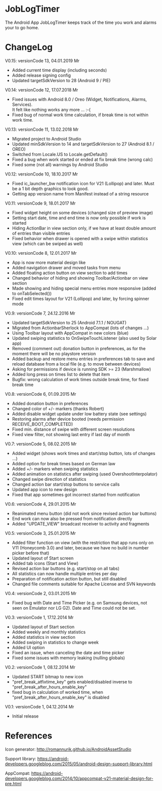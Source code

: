 # JobLogTimer

The Android App JobLogTimer keeps track of the time you work and alarms your to go home.

# ChangeLog

V0.15: versionCode 13, 04.01.2019 Mr
- Added current time display (including seconds)
- Added release signing config
- Updated targetSdkVersion to 28 (Android 9 / PIE)

V0.14: versionCode 12, 17.07.2018 Mr
- Fixed issues with Android 8.0 / Oreo (Widget, Notifications, Alarms, Services).<br />
  It felt like nothing works any more ... :-(
- Fixed bug of normal work time calculation, if break time is not within work time.

V0.13: versionCode 11, 13.02.2018 Mr
- Migrated project to Android Studio
- Updated minSdkVersion to 14 and targetSdkVersion to 27 (Android 8.1 / OREO)
- Switched from Locale.US to Locale.getDefault()
- Fixed a bug when work started or ended at fix break time (wrong calc)
- Fixed some (not all) warnings by Android Studio

V0.12: versionCode 10, 18.10.2017 Mr
- Fixed ic_launcher_bw notification icon for V21 (Lollipop) and later.
  Must be a 1 bit depth graphics to look good.
- Getting app version name from Manifest instead of a string resource

V0.11: versionCode 9, 18.01.2017 Mr
- Fixed widget height on some devices (changed size of preview image)
- Setting start date, time and end time is now only possible if work is started
- Hiding ActionBar in view section only, if we have at least double amount of
  entries than visible entries
- Fixed behavior when drawer is opened with a swipe within statistics view (which
  can be swiped as well)

V0.10: versionCode 8, 12.01.2017 Mr
- App is now more material design like
- Added navigation drawer and moved tasks from menu
- Added floating action button on view section to add times
- Changed behavior of hiding and showing Toolbar/Actionbar on view section
- Made showing and hiding special menu entries more responsive (added to onTabSelected())
- Fixed edit times layout for V21 (Lollipop) and later, by forcing spinner mode

V0.9: versionCode 7, 24.12.2016 Mr
- Updated targetSdkVersion to 25 (Android 7.1.1 / NOUGAT)
- Migrated from ActionbarSherlock to AppCompat (lots of changes ...)
- Using Toolbar layout with AppCompat in new colors (blue)
- Updated swiping statistics to OnSwipeTouchListener (also used by Solar app)
- Removed (comment out) donation button in preferences, as for the
  moment there will be no playstore version
- Added backup and restore menu entries in preferences tab to save
  and reload database from a local file (e.g. to move between devices)
- Asking for permissions if device is running SDK >= 23 (Marshmallow)
- Added long press on times list to delete that item
- Bugfix: wrong calculation of work times outside break time, for fixed break time

V0.8: versionCode 6, 01.09.2015 Mr
- Added donation button in preferences
- Changed color of +/- markers (thanks Robert)
- Added disable widget update under low battery state (see settings)
- Restoring alarms after device booted (needs permission RECEIVE_BOOT_COMPLETED)
- Fixed min. distance of swipe with different screen resolutions
- Fixed view filter, not showing last entry if last day of month

V0.7: versionCode 5, 08.02.2015 Mr
- Added widget (shows work times and start/stop button, lots of changes ...)
- Added option for break times based on German law
- Added +/- markers when swiping statistics
- Added animation on statistics after swiping (used OvershootInterpolator)
- Changed swipe direction of statistics
- Changed action bar start/stop buttons to service calls
- Updated app icon to new design
- Fixed that app sometimes got incorrect started from notification

V0.6: versionCode 4, 29.01.2015 Mr
- Reanimated menu button (did not work since revised action bar buttons)
- End work can now also be pressed from notification directly
- Added "UPDATE_VIEW" broadcast receiver to activity and fragments

V0.5: versionCode 3, 25.01.2015 Mr
- Added filter function on view (with the restriction that app runs only on V11
  (Honeycomb 3.0) and later, because we have no build in number picker before that) 
- Updated layout of Start screen
- Added tab icons (Start and View)
- Revised action bar buttons (e.g. start/stop on all tabs)
- All statistics can now handle multiple entries per day
- Preparation of notification action button, but still disabled
- Changed file comments suitable for Apache License and SVN keywords

V0.4: versionCode 2, 03.01.2015 Mr
- Fixed bug with Date and Time Picker (e.g. on Samsung devices,
  not seen on Emulator nor LG G2). Date and Time could not be set.

V0.3: versionCode 1, 17.12.2014 Mr
- Updated layout of Start section
- Added weekly and monthly statistics
- Added statistics in view section
- Added swiping in statistics to change week
- Added UI option
- Fixed an issue, when canceling the date and time picker
- Fixed some issues with memory leaking (nulling globals)

V0.2: versionCode 1, 08.12.2014 Mr
- Updated START bitmap to new icon
- "pref_break_atfixtime_key" gets enabled/disabled inverse to
  "pref_break_after_hours_enable_key"
- fixed bug in calculation of worked time, when 
  "pref_break_after_hours_enable_key" is disabled
  
V0.1: versionCode 1, 04.12.2014 Mr
- Initial release


# References

Icon generator: http://romannurik.github.io/AndroidAssetStudio

Support library: https://android-developers.googleblog.com/2015/05/android-design-support-library.html

AppCompat: https://android-developers.googleblog.com/2014/10/appcompat-v21-material-design-for-pre.html

